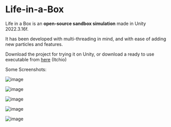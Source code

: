 # Life-in-a-Box

Life in a Box is an **open-source sandbox simulation** made in Unity 2022.3.16f.

It has been developed with multi-threading in mind, and with ease of adding new particles and features.

Download the project for trying it on Unity, or download a ready to use executable from [here](https://delunado.itch.io/life-in-a-box) (Itchio)

Some Screenshots:

![image](https://img.itch.zone/aW1hZ2UvMjQzMjEzMS8xNDY2MzExNi5wbmc=/original/lqHiUK.png)

![image](https://img.itch.zone/aW1hZ2UvMjQzMjEzMS8xNDY2MzA1OS5wbmc=/original/jmGLXj.png)

![image](https://img.itch.zone/aW1hZ2UvMjQzMjEzMS8xNDY2MzA1OC5wbmc=/original/a0lg8l.png)

![image](https://img.itch.zone/aW1hZ2UvMjQzMjEzMS8xNDY2MzA2MC5wbmc=/original/0SZOC2.png)

![image](https://img.itch.zone/aW1hZ2UvMjQzMjEzMS8xNDY2MzEwMy5wbmc=/original/dIYQnL.png)
